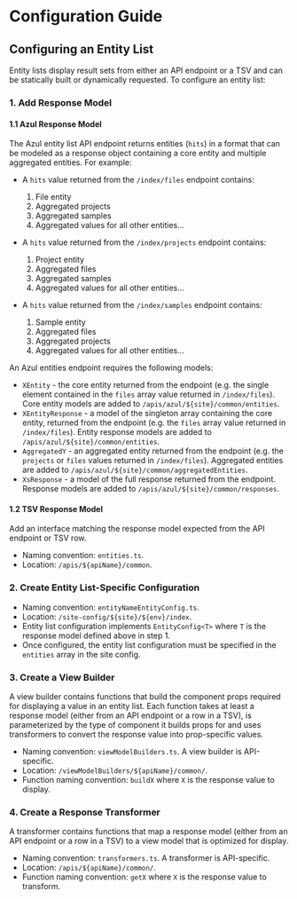 # Configuration Guide

## Configuring an Entity List

Entity lists display result sets from either an API endpoint or a TSV and can be statically built or dynamically requested. To configure an entity list:

### 1. Add Response Model

#### 1.1 Azul Response Model

The Azul entity list API endpoint returns entities (`hits`) in a format that can be modeled as a response object containing a core entity and multiple aggregated entities. For example:

- A `hits` value returned from the `/index/files` endpoint contains:

  1. File entity
  2. Aggregated projects
  3. Aggregated samples
  4. Aggregated values for all other entities...

- A `hits` value returned from the `/index/projects` endpoint contains:

  1. Project entity
  2. Aggregated files
  3. Aggregated samples
  4. Aggregated values for all other entities...

- A `hits` value returned from the `/index/samples` endpoint contains:
  1. Sample entity
  2. Aggregated files
  3. Aggregated projects
  4. Aggregated values for all other entities...

An Azul entities endpoint requires the following models:

- `XEntity` - the core entity returned from the endpoint (e.g. the single element contained in the `files` array value returned in `/index/files`). Core entity models are added to `/apis/azul/${site}/common/entities`.
- `XEntityResponse` - a model of the singleton array containing the core entity, returned from the endpoint (e.g. the `files` array value returned in `/index/files`). Entity response models are added to `/apis/azul/${site}/common/entities`.
- `AggregatedY` - an aggregated entity returned from the endpoint (e.g. the `projects` or `files` values returned in `/index/files`). Aggregated entities are added to `/apis/azul/${site}/common/aggregatedEntities`.
- `XsResponse` - a model of the full response returned from the endpoint. Response models are added to `/apis/azul/${site}/common/responses`.

#### 1.2 TSV Response Model

Add an interface matching the response model expected from the API endpoint or TSV row.

- Naming convention: `entities.ts`.
- Location: `/apis/${apiName}/common`.

### 2. Create Entity List-Specific Configuration

- Naming convention: `entityNameEntityConfig.ts`.
- Location: `/site-config/${site}/${env}/index`.
- Entity list configuration implements `EntityConfig<T>` where `T` is the response model defined above in step 1.
- Once configured, the entity list configuration must be specified in the `entities` array in the site config.

### 3. Create a View Builder

A view builder contains functions that build the component props required for displaying a value in an entity list. Each function takes at least a response model (either from an API endpoint or a row in a TSV), is parameterized by the type of component it builds props for and uses transformers to convert the response value into prop-specific values.

- Naming convention: `viewModelBuilders.ts`. A view builder is API-specific.
- Location: `/viewModelBuilders/${apiName}/common/`.
- Function naming convention: `buildX` where `X` is the response value to display.

### 4. Create a Response Transformer

A transformer contains functions that map a response model (either from an API endpoint or a row in a TSV) to a view model that is optimized for display.

- Naming convention: `transformers.ts`. A transformer is API-specific.
- Location: `/apis/${apiName}/common/`.
- Function naming convention: `getX` where `X` is the response value to transform.
